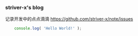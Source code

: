 ### striver-x's blog
记录开发中的点点滴滴
https://github.com/striver-x/note/issues

```javascript
    console.log( 'Hello World!' );
```

